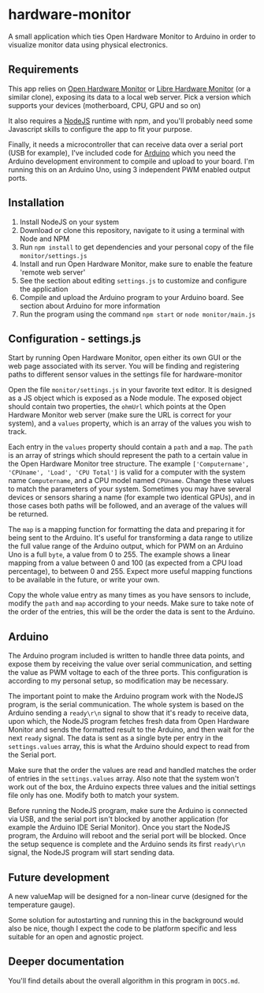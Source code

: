# hardware-monitor
A small application which ties Open Hardware Monitor to Arduino in order to visualize monitor data using physical electronics.

## Requirements

This app relies on [Open Hardware Monitor](https://github.com/openhardwaremonitor/openhardwaremonitor) or [Libre Hardware Monitor](https://github.com/LibreHardwareMonitor/LibreHardwareMonitor) (or a similar clone), exposing its data to a local web server. Pick a version which supports your devices (motherboard, CPU, GPU and so on)

It also requires a [NodeJS](https://nodejs.org) runtime with npm, and you'll probably need some Javascript skills to configure the app to fit your purpose.

Finally, it needs a microcontroller that can receive data over a serial port (USB for example), I've included code for [Arduino](https://www.arduino.cc) which you need the Arduino development environment to compile and upload to your board. I'm running this on an Arduino Uno, using 3 independent PWM enabled output ports.

## Installation

1. Install NodeJS on your system
2. Download or clone this repository, navigate to it using a terminal with Node and NPM
3. Run `npm install` to get dependencies and your personal copy of the file `monitor/settings.js`
4. Install and run Open Hardware Monitor, make sure to enable the feature 'remote web server'
5. See the section about editing `settings.js` to customize and configure the application
6. Compile and upload the Arduino program to your Arduino board. See section about Arduino for more information
7. Run the program using the command `npm start` or `node monitor/main.js`

## Configuration - settings.js

Start by running Open Hardware Monitor, open either its own GUI or the web page associated with its server. You will be finding and registering paths to different sensor values in the settings file for hardware-monitor

Open the file `monitor/settings.js` in your favorite text editor. It is designed as a JS object which is exposed as a Node module. The exposed object should contain two properties, the `ohmUrl` which points at the Open Hardware Monitor web server (make sure the URL is correct for your system), and a `values` property, which is an array of the values you wish to track.

Each entry in the `values` property should contain a `path` and a `map`. The `path` is an array of strings which should represent the path to a certain value in the Open Hardware Monitor tree structure. The example `['Computername', 'CPUname', 'Load', 'CPU Total']` is valid for a computer with the system name `Computername`, and a CPU model named `CPUname`. Change these values to match the parameters of your system. Sometimes you may have several devices or sensors sharing a name (for example two identical GPUs), and in those cases both paths will be followed, and an average of the values will be returned.

The `map` is a mapping function for formatting the data and preparing it for being sent to the Arduino. It's useful for transforming a data range to utilize the full value range of the Arduino output, which for PWM on an Arduino Uno is a full `byte`, a value from 0 to 255. The example shows a linear mapping from a value between 0 and 100 (as expected from a CPU load percentage), to between 0 and 255. Expect more useful mapping functions to be available in the future, or write your own.

Copy the whole value entry as many times as you have sensors to include, modify the `path` and `map` according to your needs. Make sure to take note of the order of the entries, this will be the order the data is sent to the Arduino.

## Arduino

The Arduino program included is written to handle three data points, and expose them by receiving the value over serial communication, and setting the value as PWM voltage to each of the three ports. This configuration is according to my personal setup, so modification may be necessary.

The important point to make the Arduino program work with the NodeJS program, is the serial communication. The whole system is based on the Arduino sending a `ready\r\n` signal to show that it's ready to receive data, upon which, the NodeJS program fetches fresh data from Open Hardware Monitor and sends the formatted result to the Arduino, and then wait for the next `ready` signal. The data is sent as a single byte per entry in the `settings.values` array, this is what the Arduino should expect to read from the Serial port.

Make sure that the order the values are read and handled matches the order of entries in the `settings.values` array. Also note that the system won't work out of the box, the Arduino expects three values and the initial settings file only has one. Modify both to match your system.

Before running the NodeJS program, make sure the Arduino is connected via USB, and the serial port isn't blocked by another application (for example the Arduino IDE Serial Monitor). Once you start the NodeJS program, the Arduino will reboot and the serial port will be blocked. Once the setup sequence is complete and the Arduino sends its first `ready\r\n` signal, the NodeJS program will start sending data.

## Future development

A new valueMap will be designed for a non-linear curve (designed for the temperature gauge).

Some solution for autostarting and running this in the background would also be nice, though I expect the code to be platform specific and less suitable for an open and agnostic project.

## Deeper documentation

You'll find details about the overall algorithm in this program in `DOCS.md`.
